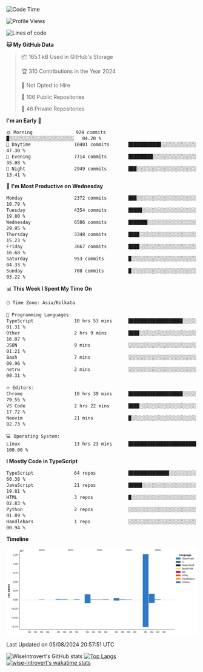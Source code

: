 <!--START_SECTION:waka-->
![Code Time](http://img.shields.io/badge/Code%20Time-1%2C495%20hrs%2029%20mins-blue)

![Profile Views](http://img.shields.io/badge/Profile%20Views-17-blue)

![Lines of code](https://img.shields.io/badge/From%20Hello%20World%20I%27ve%20Written-17.2%20million%20lines%20of%20code-blue)

**🐱 My GitHub Data** 

> 📦 165.1 kB Used in GitHub's Storage 
 > 
> 🏆 310 Contributions in the Year 2024
 > 
> 🚫 Not Opted to Hire
 > 
> 📜 106 Public Repositories 
 > 
> 🔑 46 Private Repositories 
 > 
**I'm an Early 🐤** 

```text
🌞 Morning                924 commits         █░░░░░░░░░░░░░░░░░░░░░░░░   04.20 % 
🌆 Daytime                10401 commits       ████████████░░░░░░░░░░░░░   47.30 % 
🌃 Evening                7714 commits        █████████░░░░░░░░░░░░░░░░   35.08 % 
🌙 Night                  2949 commits        ███░░░░░░░░░░░░░░░░░░░░░░   13.41 % 
```
📅 **I'm Most Productive on Wednesday** 

```text
Monday                   2372 commits        ███░░░░░░░░░░░░░░░░░░░░░░   10.79 % 
Tuesday                  4354 commits        █████░░░░░░░░░░░░░░░░░░░░   19.80 % 
Wednesday                6586 commits        ███████░░░░░░░░░░░░░░░░░░   29.95 % 
Thursday                 3348 commits        ████░░░░░░░░░░░░░░░░░░░░░   15.23 % 
Friday                   3667 commits        ████░░░░░░░░░░░░░░░░░░░░░   16.68 % 
Saturday                 953 commits         █░░░░░░░░░░░░░░░░░░░░░░░░   04.33 % 
Sunday                   708 commits         █░░░░░░░░░░░░░░░░░░░░░░░░   03.22 % 
```


📊 **This Week I Spent My Time On** 

```text
🕑︎ Time Zone: Asia/Kolkata

💬 Programming Languages: 
TypeScript               10 hrs 53 mins      ████████████████████░░░░░   81.31 % 
Other                    2 hrs 9 mins        ████░░░░░░░░░░░░░░░░░░░░░   16.07 % 
JSON                     9 mins              ░░░░░░░░░░░░░░░░░░░░░░░░░   01.21 % 
Bash                     7 mins              ░░░░░░░░░░░░░░░░░░░░░░░░░   00.96 % 
netrw                    2 mins              ░░░░░░░░░░░░░░░░░░░░░░░░░   00.31 % 

🔥 Editors: 
Chrome                   10 hrs 39 mins      ████████████████████░░░░░   79.55 % 
VS Code                  2 hrs 22 mins       ████░░░░░░░░░░░░░░░░░░░░░   17.72 % 
Neovim                   21 mins             █░░░░░░░░░░░░░░░░░░░░░░░░   02.73 % 

💻 Operating System: 
Linux                    13 hrs 23 mins      █████████████████████████   100.00 % 
```

**I Mostly Code in TypeScript** 

```text
TypeScript               64 repos            ███████████████░░░░░░░░░░   60.38 % 
JavaScript               21 repos            █████░░░░░░░░░░░░░░░░░░░░   19.81 % 
HTML                     3 repos             █░░░░░░░░░░░░░░░░░░░░░░░░   02.83 % 
Python                   2 repos             ░░░░░░░░░░░░░░░░░░░░░░░░░   01.89 % 
Handlebars               1 repo              ░░░░░░░░░░░░░░░░░░░░░░░░░   00.94 % 
```



**Timeline**

![Lines of Code chart](https://raw.githubusercontent.com/wise-introvert/wise-introvert/master/assets/bar_graph.png)


 Last Updated on 05/08/2024 20:57:51 UTC
<!--END_SECTION:waka-->

![WiseIntrovert's GitHub stats](https://github-readme-stats.vercel.app/api?username=wise-introvert&count_private=true&show_icons=true)
[![Top Langs](https://github-readme-stats.vercel.app/api/top-langs/?username=wise-introvert&langs_count=10)](https://github.com/anuraghazra/github-readme-stats)
[![wise-introvert's wakatime stats](https://github-readme-stats.vercel.app/api/wakatime?username=wiseintrovert)](https://github.com/anuraghazra/github-readme-stats)

